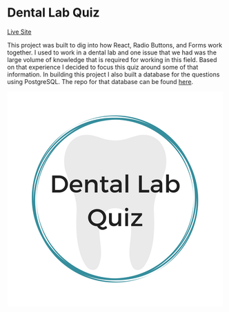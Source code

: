 # Dental Lab Quiz
[Live Site](http://dentallabquiz.surge.sh/)

This project was built to dig into how React, Radio Buttons, and Forms work together. I used to work in a dental lab and one issue that we had was the large volume of knowledge that is required for working in this field. Based on that experience I decided to focus this quiz around some of that information. In building this project I also built a database for the questions using PostgreSQL. The repo for that database can be found [here](https://github.com/lnchapin/dentalServer-).

![Dental Lab Quiz Logo](https://github.com/lnchapin/dentalClient-/blob/master/dentallab/public/img/dentalLabQuiz.png)
